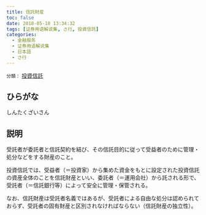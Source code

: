 ```yaml
---
title: 信託財産
toc: false
date: 2018-05-18 13:34:32
tags: [证券用语解说集, さ行, 投資信託]
categories:
  - 金融服务
  - 证券用语解说集
  - 日本語
  - さ行
---
```


`分類：` [投資信託](/tags/投資信託/)

## ひらがな

しんたくざいさん

## 説明

受託者が委託者と信託契約を結び、その信託目的に従って受益者のために管理・処分などをする財産のこと。

投資信託では、受益者（＝投資家）から集めた資金をもとに設定された投資信託の資産全体のことを信託財産といい、委託者（＝運用会社）から託される形で、受託者（＝信託銀行等）によって安全に管理・保管される。

なお、信託財産は受託者名義ではあるが、受託者による自由な処分は認められておらず、受託者の固有財産と区別されなければならない（信託財産の独立性）。
